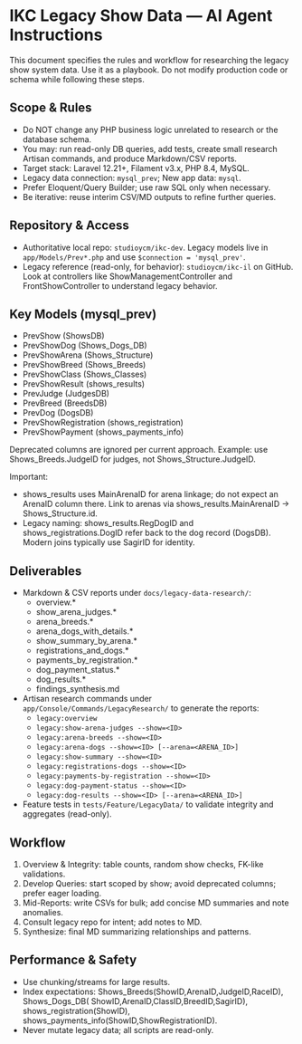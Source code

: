 # IKC Legacy Show Data — AI Agent Instructions

This document specifies the rules and workflow for researching the legacy show system data. Use it as a playbook. Do not
modify production code or schema while following these steps.

## Scope & Rules

- Do NOT change any PHP business logic unrelated to research or the database schema.
- You may: run read-only DB queries, add tests, create small research Artisan commands, and produce Markdown/CSV
  reports.
- Target stack: Laravel 12.21+, Filament v3.x, PHP 8.4, MySQL.
- Legacy data connection: `mysql_prev`; New app data: `mysql`.
- Prefer Eloquent/Query Builder; use raw SQL only when necessary.
- Be iterative: reuse interim CSV/MD outputs to refine further queries.

## Repository & Access

- Authoritative local repo: `studioycm/ikc-dev`. Legacy models live in `app/Models/Prev*.php` and use
  `$connection = 'mysql_prev'`.
- Legacy reference (read-only, for behavior): `studioycm/ikc-il` on GitHub. Look at controllers like
  ShowManagementController and FrontShowController to understand legacy behavior.

## Key Models (mysql_prev)

- PrevShow (ShowsDB)
- PrevShowDog (Shows_Dogs_DB)
- PrevShowArena (Shows_Structure)
- PrevShowBreed (Shows_Breeds)
- PrevShowClass (Shows_Classes)
- PrevShowResult (shows_results)
- PrevJudge (JudgesDB)
- PrevBreed (BreedsDB)
- PrevDog (DogsDB)
- PrevShowRegistration (shows_registration)
- PrevShowPayment (shows_payments_info)

Deprecated columns are ignored per current approach. Example: use Shows_Breeds.JudgeID for judges, not
Shows_Structure.JudgeID.

Important:

- shows_results uses MainArenaID for arena linkage; do not expect an ArenaID column there. Link to arenas via
  shows_results.MainArenaID -> Shows_Structure.id.
- Legacy naming: shows_results.RegDogID and shows_registrations.DogID refer back to the dog record (DogsDB). Modern
  joins typically use SagirID for identity.

## Deliverables

- Markdown & CSV reports under `docs/legacy-data-research/`:
    - overview.*
    - show_arena_judges.*
    - arena_breeds.*
    - arena_dogs_with_details.*
    - show_summary_by_arena.*
    - registrations_and_dogs.*
    - payments_by_registration.*
    - dog_payment_status.*
    - dog_results.*
    - findings_synthesis.md
- Artisan research commands under `app/Console/Commands/LegacyResearch/` to generate the reports:
    - `legacy:overview`
    - `legacy:show-arena-judges --show=<ID>`
    - `legacy:arena-breeds --show=<ID>`
    - `legacy:arena-dogs --show=<ID> [--arena=<ARENA_ID>]`
    - `legacy:show-summary --show=<ID>`
    - `legacy:registrations-dogs --show=<ID>`
    - `legacy:payments-by-registration --show=<ID>`
    - `legacy:dog-payment-status --show=<ID>`
    - `legacy:dog-results --show=<ID> [--arena=<ARENA_ID>]`
- Feature tests in `tests/Feature/LegacyData/` to validate integrity and aggregates (read-only).

## Workflow

1. Overview & Integrity: table counts, random show checks, FK-like validations.
2. Develop Queries: start scoped by show; avoid deprecated columns; prefer eager loading.
3. Mid-Reports: write CSVs for bulk; add concise MD summaries and note anomalies.
4. Consult legacy repo for intent; add notes to MD.
5. Synthesize: final MD summarizing relationships and patterns.

## Performance & Safety

- Use chunking/streams for large results.
- Index expectations: Shows_Breeds(ShowID,ArenaID,JudgeID,RaceID), Shows_Dogs_DB(
  ShowID,ArenaID,ClassID,BreedID,SagirID), shows_registration(ShowID), shows_payments_info(ShowID,ShowRegistrationID).
- Never mutate legacy data; all scripts are read-only.
